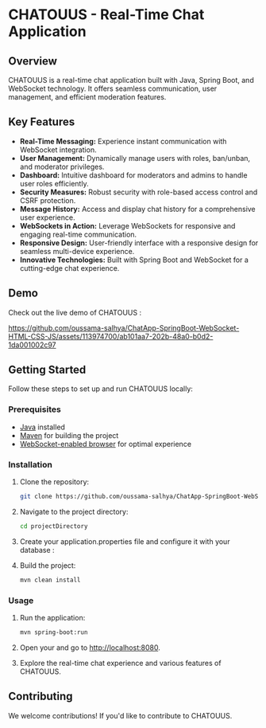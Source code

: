 
# CHATOUUS - Real-Time Chat Application

## Overview

CHATOUUS is a real-time chat application built with Java, Spring Boot, and WebSocket technology. It offers seamless communication, user management, and efficient moderation features.

## Key Features

- **Real-Time Messaging:** Experience instant communication with WebSocket integration.
- **User Management:** Dynamically manage users with roles, ban/unban, and moderator privileges.
- **Dashboard:** Intuitive dashboard for moderators and admins to handle user roles efficiently.
- **Security Measures:** Robust security with role-based access control and CSRF protection.
- **Message History:** Access and display chat history for a comprehensive user experience.
- **WebSockets in Action:** Leverage WebSockets for responsive and engaging real-time communication.
- **Responsive Design:** User-friendly interface with a responsive design for seamless multi-device experience.
- **Innovative Technologies:** Built with Spring Boot and WebSocket for a cutting-edge chat experience.

## Demo

Check out the live demo of CHATOUUS :

https://github.com/oussama-salhya/ChatApp-SpringBoot-WebSocket-HTML-CSS-JS/assets/113974700/ab101aa7-202b-48a0-b0d2-1da001002c97


## Getting Started

Follow these steps to set up and run CHATOUUS locally:

### Prerequisites

- [Java](https://www.java.com/) installed
- [Maven](https://maven.apache.org/) for building the project
- [WebSocket-enabled browser](https://caniuse.com/websockets) for optimal experience

### Installation

1. Clone the repository:

   ```bash
   git clone https://github.com/oussama-salhya/ChatApp-SpringBoot-WebSocket-HTML-CSS-JS.git
   ```

2. Navigate to the project directory:

   ```bash
   cd projectDirectory
   ```

3. Create your application.properties file and configure it with your database :

4. Build the project:

   ```bash
   mvn clean install
   ```

### Usage

1. Run the application:

   ```bash
   mvn spring-boot:run
   ```

2. Open your and go to [http://localhost:8080](http://localhost:8080).

3. Explore the real-time chat experience and various features of CHATOUUS.

## Contributing

We welcome contributions! If you'd like to contribute to CHATOUUS.
